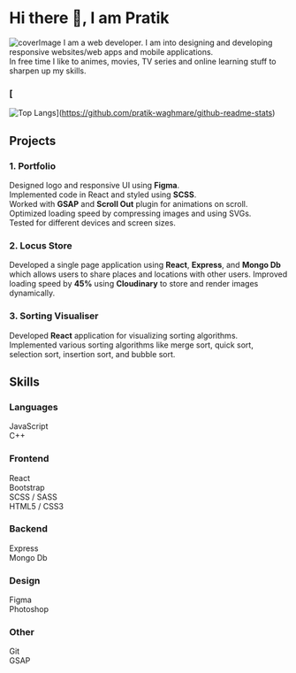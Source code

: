 # Hi there 👋, I am Pratik
![coverImage](https://res.cloudinary.com/pratikwaghmare-space/image/upload/v1608700788/LinkedIn-cover-v3_nf6qid.jpg)
I am a web developer. I am into designing and developing responsive websites/web apps and mobile applications.<br/>
In free time I like to animes, movies, TV series and online learning stuff to sharpen up my skills.
### [
![Top Langs](https://github-readme-stats.vercel.app/api/top-langs/?username=pratik-waghmare)](https://github.com/pratik-waghmare/github-readme-stats)
## Projects
### 1. Portfolio
Designed logo and responsive UI using __Figma__.<br/>
Implemented code in React and styled using __SCSS__.<br/>
Worked with __GSAP__ and __Scroll Out__ plugin for animations on scroll.<br/>
Optimized loading speed by compressing images and using SVGs.<br/>
Tested for different devices and screen sizes.<br/>

### 2. Locus Store
Developed a single page application using __React__, __Express__, and __Mongo Db__ which allows users to share places and locations with other users.
Improved loading speed by __45%__ using __Cloudinary__ to store and render images dynamically.

### 3. Sorting Visualiser
Developed __React__ application for visualizing sorting algorithms.<br/>
Implemented various sorting algorithms like merge sort, quick sort, selection sort, insertion sort, and bubble sort.

## Skills
### Languages
JavaScript<br/>
C++<br/>
### Frontend
React<br/>
Bootstrap<br/>
SCSS / SASS<br/>
HTML5 / CSS3
### Backend
Express<br/>
Mongo Db
### Design
Figma<br/>
Photoshop<br/>
### Other
Git<br/>
GSAP

<!--
**pratik-waghmare/pratik-waghmare** is a ✨ _special_ ✨ repository because its `README.md` (this file) appears on your GitHub profile.

Here are some ideas to get you started:

- 🔭 I’m currently working on ...
- 🌱 I’m currently learning ...
- 👯 I’m looking to collaborate on ...
- 🤔 I’m looking for help with ...
- 💬 Ask me about ...
- 📫 How to reach me: ...
- 😄 Pronouns: ...
- ⚡ Fun fact: ...
-->
